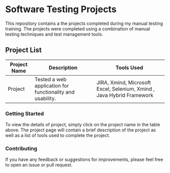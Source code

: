 # Software Testing Projects
This repository contains a the projects completed during my manual testing training. The projects were completed using a combination of manual testing techniques and test management tools.

## Project List

| Project Name | Description | Tools Used |
|--------------|-------------|------------|
| Project     | Tested a web application for functionality and usability. | JIRA, Xmind, Microsoft Excel, Selenium, Xmind , Java Hybrid Framework |


### Getting Started

To view the details of project, simply click on the project name in the table above. The project page will contain a brief description of the project as well as a list of tools used to complete the project.

### Contributing

If you have any feedback or suggestions for improvements, please feel free to open an issue or pull request.





